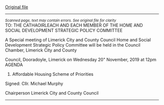 [Original file](https://www.limerick.ie/sites/default/files/media/documents/2019-11/Special%20SPC%20Agenda.pdf)

---
*<small>Scanned page, text may contain errors. See original file for clarity</small>*  
TO: THE CATHAOIRLEACH AND EACH MEMBER OF THE HOME AND SOCIAL
DEVELOPMENT STRATEGIC POLICY COMMITTEE

A Special meeting of Limerick City and County Council Home and Social Development
Strategic Policy Committee will be held in the Council Chamber, Limerick City and County

Council, Dooradoyle, Limerick on Wednesday 20" November, 2019 at 12pm
AGENDA

1. Affordable Housing Scheme of Priorities

Signed: Cllr. Michael Murphy

Chairperson
Limerick City and County Council


---
